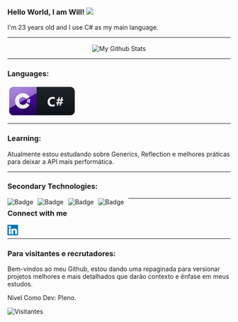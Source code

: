 ### Hello World, I am Will!  <img src="https://github.com/TheDudeThatCode/TheDudeThatCode/blob/master/Assets/Earth.gif" width="24px">

I'm 23 years old and I use C# as my main language.

***********************************

<p align="center">
<img align="center" src="https://github-readme-stats.vercel.app/api?username=DevUzum&&show_icons=true&theme=dark&count_private=true&include_all_commits=true" alt="My Github Stats">
</p>

***********************************

### Languages:
<img src="https://raw.githubusercontent.com/8bithemant/8bithemant/master/svg/dev/languages/csharp.svg" style="vertical-align:top; margin:4px">

***********************************

### Learning:

Atualmente estou estudando sobre Generics, Reflection e melhores práticas para deixar a API mais performática.

***********************************

### Secondary Technologies:

<img alt="Badge" style="float: left; margin-right: 10px;"  src="https://img.shields.io/badge/html5%20-%23E34F26.svg?&style=for-the-badge&logo=html5&logoColor=white"/> <img alt="Badge" style="float: left; margin-right: 10px;"  src="https://img.shields.io/badge/css3%20-%231572B6.svg?&style=for-the-badge&logo=css3&logoColor=white"/> <img alt="Badge" style="float: left; margin-right: 10px;"  src="https://img.shields.io/badge/bootstrap%20-%23563D7C.svg?&style=for-the-badge&logo=bootstrap&logoColor=white"/> <img alt="Badge" style="float: left; margin-right: 10px;"  src="https://img.shields.io/badge/git%20-%23F05033.svg?&style=for-the-badge&logo=git&logoColor=white"/>

***********************************
### Connect with me

<a href="https://www.linkedin.com/in/willian-uzum-a51b00172">
    <img align="left"| Linkedin width="24px" src="https://github.com/SatYu26/SatYu26/blob/master/Assets/Linkedin.svg"/>
</a> &nbsp;&nbsp;

***********************************

### Para visitantes e recrutadores:

Bem-vindos ao meu Github, estou dando uma repaginada para versionar projetos melhores e mais detalhados que darão contexto e ênfase em meus estudos.

Nível Como Dev: Pleno.

![Visitantes](https://visitor-badge.laobi.icu/badge?page_id=DevUzum)
